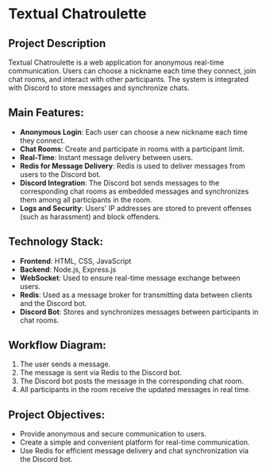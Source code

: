 # Textual Chatroulette

## Project Description

Textual Chatroulette is a web application for anonymous real-time communication. Users can choose a nickname each time they connect, join chat rooms, and interact with other participants. The system is integrated with Discord to store messages and synchronize chats.

## Main Features:
- **Anonymous Login**: Each user can choose a new nickname each time they connect.
- **Chat Rooms**: Create and participate in rooms with a participant limit.
- **Real-Time**: Instant message delivery between users.
- **Redis for Message Delivery**: Redis is used to deliver messages from users to the Discord bot.
- **Discord Integration**: The Discord bot sends messages to the corresponding chat rooms as embedded messages and synchronizes them among all participants in the room.
- **Logs and Security**: Users' IP addresses are stored to prevent offenses (such as harassment) and block offenders.

## Technology Stack:
- **Frontend**: HTML, CSS, JavaScript
- **Backend**: Node.js, Express.js
- **WebSocket**: Used to ensure real-time message exchange between users.
- **Redis**: Used as a message broker for transmitting data between clients and the Discord bot.
- **Discord Bot**: Stores and synchronizes messages between participants in chat rooms.

## Workflow Diagram:
1. The user sends a message.
2. The message is sent via Redis to the Discord bot.
3. The Discord bot posts the message in the corresponding chat room.
4. All participants in the room receive the updated messages in real time.

## Project Objectives:
- Provide anonymous and secure communication to users.
- Create a simple and convenient platform for real-time communication.
- Use Redis for efficient message delivery and chat synchronization via the Discord bot.
